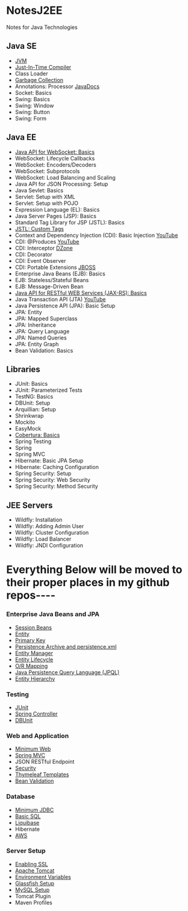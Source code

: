 # NotesJ2EE
Notes for Java Technologies

## Java SE
* [JVM](/Java/JVM.md)
* [Just-In-Time Compiler](/Java/JIT.md)
* Class Loader
* [Garbage Collection](/Java/GarbageCollection.md)
* Annotations: Processor [JavaDocs](https://docs.oracle.com/javase/7/docs/api/javax/annotation/processing/Processor.html)
* Socket: Basics
* Swing: Basics
* Swing: Window
* Swing: Button
* Swing: Form

## Java EE
* [Java API for WebSocket: Basics](/JavaEEStandards/WebSocketBasics.md)
* WebSocket: Lifecycle Callbacks
* WebSocket: Encoders/Decoders
* WebSocket: Subprotocols
* WebSocket: Load Balancing and Scaling
* Java API for JSON Processing: Setup
* Java Sevlet: Basics
* Servlet: Setup with XML
* Servlet: Setup with POJO
* Expression Language (EL): Basics
* Java Server Pages (JSP): Basics
* Standard Tag Library for JSP (JSTL): Basics
* [JSTL: Custom Tags](/JavaEEStandards/JSTLCustomTags.md)
* Context and Dependency Injection (CDI): Basic Injection [YouTube](https://www.youtube.com/watch?v=MwKlASN5g2s)
* CDI: @Produces [YouTube](https://www.youtube.com/watch?v=MwKlASN5g2s)
* CDI: Interceptor [DZone](https://dzone.com/articles/cdi-aop)
* CDI: Decorator
* CDI: Event Observer
* CDI: Portable Extensions [JBOSS](https://docs.jboss.org/weld/reference/latest/en-US/html/extend.html)
* Enterprise Java Beans (EJB): Basics
* EJB: Stateless/Stateful Beans
* EJB: Message-Driven Bean
* [Java API for RESTful WEB Services (JAX-RS): Basics](/JavaEEStandards/JAXRS-Basics.md)
* Java Transaction API (JTA) [YouTube](https://www.youtube.com/watch?v=rChkWy2NFyQ)
* Java Persistence API (JPA): Basic Setup
* JPA: Entity
* JPA: Mapped Superclass
* JPA: Inheritance
* JPA: Query Language
* JPA: Named Queries
* JPA: Entity Graph
* Bean Validation: Basics

## Libraries
* JUnit: Basics
* JUnit: Parameterized Tests
* TestNG: Basics
* DBUnit: Setup
* Arquillian: Setup
* Shrinkwrap
* Mockito
* EasyMock
* [Cobertura: Basics](Libraries/CoberturaBasics.md)
* Spring Testing
* Spring
* Spring MVC
* Hibernate: Basic JPA Setup
* Hibernate: Caching Configuration
* Spring Security: Setup
* Spring Security: Web Security
* Spring Security: Method Security

## JEE Servers
* Wildfly: Installation
* Wildfly: Adding Admin User
* Wildfly: Cluster Configuration
* Wildfly: Load Balancer
* Wildfly: JNDI Configuration

# Everything Below will be moved to their proper places in my github repos----


### Enterprise Java Beans and JPA
* [Session Beans](/EnterpriseJavaBeansAndJPA/SessionBeans.md)
* [Entity](/EnterpriseJavaBeansAndJPA/Entity.md)
* [Primary Key](/EnterpriseJavaBeansAndJPA/PrimaryKey.md)
* [Persistence Archive and persistence.xml](/EnterpriseJavaBeansAndJPA/PersistenceArchive.md)
* [Entity Manager](/EnterpriseJavaBeansAndJPA/EntityManager.md)
* [Entity Lifecycle](/EnterpriseJavaBeansAndJPA/EntityLifecycle.md)
* [O/R Mapping](/EnterpriseJavaBeansAndJPA/ORMapping.md)
* [Java Persistence Query Language (JPQL)](/EnterpriseJavaBeansAndJPA/JPQL.md)
* [Entity Hierarchy](/EnterpriseJavaBeansAndJPA/EntityHierarchy.md)

### Testing
* [JUnit](/Testing/JUnit.md)
* [Spring Controller](/Testing/SpringController.md)
* [DBUnit](/Testing/DBUnit.md)

### Web and Application
* [Minimum Web](WebAndApplication/MinimumWeb.md)
* [Spring MVC](WebAndApplication/SpringMVC.md)
* JSON RESTful Endpoint
* [Security](WebAndApplication/Security.md)
* [Thymeleaf Templates](WebAndApplication/ThymeleafTemplates.md)
* [Bean Validation](WebAndApplication/BeanValidation.md)

### Database
* [Minimum JDBC](/Database/MinimumJDBC.md)
* [Basic SQL](/Database/BasicSQL.md)
* [Liquibase](/Database/Liquibase.md)
* Hibernate
* [AWS](/Database/AWS.md)

### Server Setup
* [Enabling SSL](/ServerSetup/EnablingSSL.md)
* [Apache Tomcat](/ServerSetup/ApacheTomcat.md)
* [Environment Variables](/ServerSetup/EnvironmentVariables.md)
* [Glassfish Setup](/ServerSetup/GlassfishSetup.md)
* [MySQL Setup](/ServerSetup/MySQLSetup.md)
* Tomcat Plugin
* Maven Profiles
